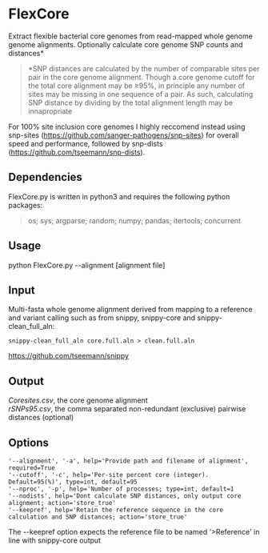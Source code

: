 # FlexCore
Extract flexible bacterial core genomes from read-mapped whole genome genome alignments. Optionally calculate core genome SNP counts and distances*

>*SNP distances are calculated by the number of comparable sites per pair in the core genome alignment. Though a core genome cutoff for the total core alignment may be ≥95%, in principle any number of sites may be missing in one sequence of a pair. As such, calculating SNP distance by dividing by the total alignment length may be innapropriate


For 100% site inclusion core genomes I highly reccomend instead using snp-sites (https://github.com/sanger-pathogens/snp-sites)
for overall speed and performance, followed by snp-dists (https://github.com/tseemann/snp-dists). 

## Dependencies

FlexCore.py is written in python3 and requires the following python packages: 
>os; sys; argparse; random; numpy; pandas; itertools; concurrent

## Usage
python FlexCore.py --alignment [alignment file]

## Input
Multi-fasta whole genome alignment derived from mapping to a reference and variant calling such as from snippy, snippy-core and snippy-clean_full_aln:

	snippy-clean_full_aln core.full.aln > clean.full.aln
https://github.com/tseemann/snippy

## Output
*Coresites.csv*, the core genome alignment  
*rSNPs95.csv*, the comma separated non-redundant (exclusive) pairwise distances (optional)


## Options


	'--alignment', '-a', help='Provide path and filename of alignment', required=True
	'--cutoff', '-c', help='Per-site percent core (integer). Default=95(%)', type=int, default=95
	'--nproc', '-p', help='Number of processes; type=int, default=1
    '--nodists', help='Dont calculate SNP distances, only output core alignment; action='store_true'
	'--keepref', help='Retain the reference sequence in the core calculation and SNP distances; action='store_true' 

The --keepref option expects the reference file to be named '>Reference' in line with snippy-core output
